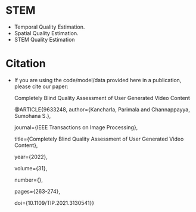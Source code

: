 # STEM


* Temporal Quality Estimation.
* Spatial Quality Estimation.
* STEM Quality Estimation

# Citation
* If you are using the code/model/data provided here in a publication, please cite our paper:

   Completely Blind Quality Assessment of User Generated Video Content 
   
   @ARTICLE{9633248,
  author={Kancharla, Parimala and Channappayya, Sumohana S.},
  
  journal={IEEE Transactions on Image Processing}, 
  
  title={Completely Blind Quality Assessment of User Generated Video Content}, 
  
  year={2022},
  
  volume={31},
  
  number={},
  
  pages={263-274},
  
  doi={10.1109/TIP.2021.3130541}}

   
